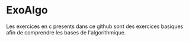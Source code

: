 # ExoAlgo

Les exercices en c presents dans ce github sont des exercices basiques afin de comprendre les bases de l'algorithmique.
